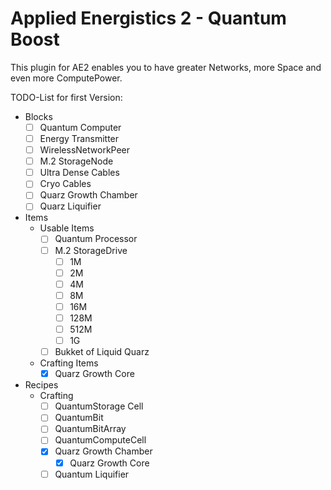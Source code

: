 Applied Energistics 2 - Quantum Boost
=======

This plugin for AE2 enables you to have greater Networks, more Space and even more ComputePower.

TODO-List for first Version:

- Blocks
    - [ ] Quantum Computer
    - [ ] Energy Transmitter
    - [ ] WirelessNetworkPeer
    - [ ] M.2 StorageNode
    - [ ] Ultra Dense Cables
    - [ ] Cryo Cables
    - [ ] Quarz Growth Chamber
    - [ ] Quarz Liquifier
- Items
    - Usable Items
        - [ ] Quantum Processor
        - [ ] M.2 StorageDrive
            - [ ] 1M
            - [ ] 2M
            - [ ] 4M
            - [ ] 8M
            - [ ] 16M
            - [ ] 128M
            - [ ] 512M
            - [ ] 1G
        - [ ] Bukket of Liquid Quarz
    - Crafting Items
        - [X] Quarz Growth Core
- Recipes
    - Crafting
        - [ ] QuantumStorage Cell
        - [ ] QuantumBit
        - [ ] QuantumBitArray
        - [ ] QuantumComputeCell
        - [X] Quarz Growth Chamber
            - [X] Quarz Growth Core
        - [ ] Quantum Liquifier
